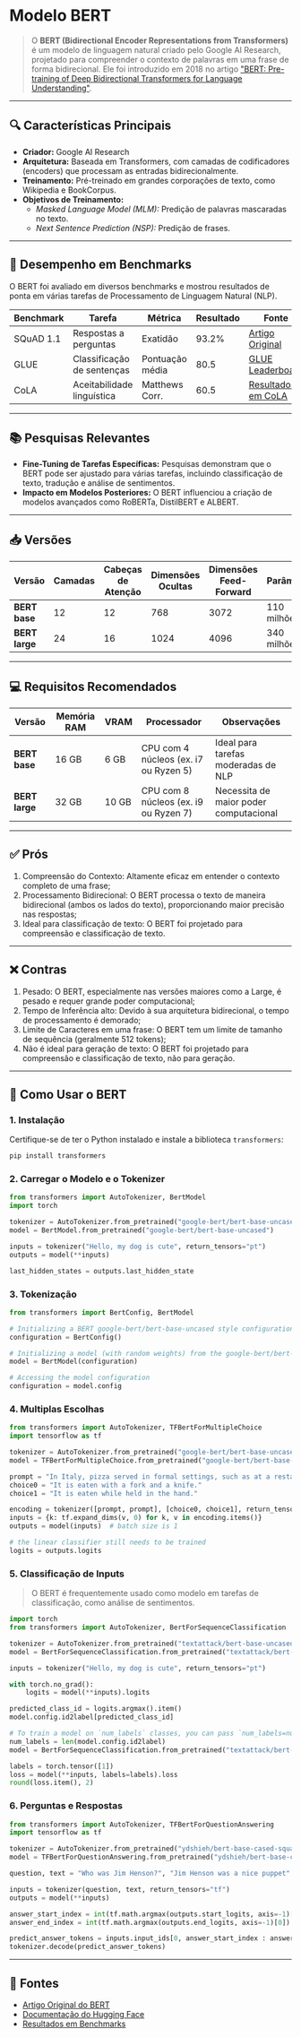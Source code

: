 # Modelo BERT

> O **BERT (Bidirectional Encoder Representations from Transformers)** é um modelo de linguagem natural criado pelo Google AI Research, projetado para compreender o contexto de palavras em uma frase de forma bidirecional. Ele foi introduzido em 2018 no artigo ["BERT: Pre-training of Deep Bidirectional Transformers for Language Understanding"](https://arxiv.org/abs/1810.04805).

---
## 🔍 Características Principais

- **Criador:** Google AI Research
- **Arquitetura:** Baseada em Transformers, com camadas de codificadores (encoders) que processam as entradas bidirecionalmente.
- **Treinamento:** Pré-treinado em grandes corporações de texto, como Wikipedia e BookCorpus.
- **Objetivos de Treinamento:**
  - *Masked Language Model (MLM):* Predição de palavras mascaradas no texto.
  - *Next Sentence Prediction (NSP):* Predição de frases.

---
## 🧪 Desempenho em Benchmarks

O BERT foi avaliado em diversos benchmarks e mostrou resultados de ponta em várias tarefas de Processamento de Linguagem Natural (NLP).

| **Benchmark**         | **Tarefa**                    | **Métrica**       | **Resultado** | **Fonte**                                                                 |
|------------------------|-------------------------------|-------------------|---------------|---------------------------------------------------------------------------|
| SQuAD 1.1             | Respostas a perguntas         | Exatidão          | 93.2%         | [Artigo Original](https://arxiv.org/abs/1810.04805)                        |
| GLUE                  | Classificação de sentenças    | Pontuação média   | 80.5          | [GLUE Leaderboard](https://gluebenchmark.com/leaderboard)                |
| CoLA                  | Aceitabilidade linguística    | Matthews Corr.    | 60.5          | [Resultados em CoLA](https://nyu-mll.github.io/CoLA/)                    |

---
## 📚 Pesquisas Relevantes

- **Fine-Tuning de Tarefas Específicas:** Pesquisas demonstram que o BERT pode ser ajustado para várias tarefas, incluindo classificação de texto, tradução e análise de sentimentos.
- **Impacto em Modelos Posteriores:** O BERT influenciou a criação de modelos avançados como RoBERTa, DistilBERT e ALBERT.

---
## 📥 Versões

| Versão     | Camadas | Cabeças de Atenção | Dimensões Ocultas | Dimensões Feed-Forward | Parâmetros    |
|------------|---------|--------------------|-------------------|------------------------|---------------|
| **BERT base** | 12      | 12                 | 768               | 3072                   | 110 milhões  |
| **BERT large**| 24      | 16                 | 1024              | 4096                   | 340 milhões  |

---
## 💻 Requisitos Recomendados

| Versão       | Memória RAM          | VRAM          | Processador                      | Observações                            |
|--------------|----------------------|---------------|-----------------------------------|----------------------------------------|
| **BERT base**  | 16 GB               | 6 GB          | CPU com 4 núcleos (ex. i7 ou Ryzen 5) | Ideal para tarefas moderadas de NLP    |
| **BERT large** | 32 GB               | 10 GB         | CPU com 8 núcleos (ex. i9 ou Ryzen 7) | Necessita de maior poder computacional |

---
## ✅ Prós
1. Compreensão do Contexto: Altamente eficaz em entender o contexto completo de uma frase;
2. Processamento Bidirecional: O BERT processa o texto de maneira bidirecional (ambos os lados do texto), proporcionando maior precisão nas respostas;
3. Ideal para classificação de texto: O BERT foi projetado para compreensão e classificação de texto.

---
## ❌ Contras
1. Pesado: O BERT, especialmente nas versões maiores como a Large, é pesado e requer grande poder computacional;
2. Tempo de Inferência alto: Devido à sua arquitetura bidirecional, o tempo de processamento é demorado;
3. Limite de Caracteres em uma frase: O BERT tem um limite de tamanho de sequência (geralmente 512 tokens);
4. Não é ideal para geração de texto: O BERT foi projetado para compreensão e classificação de texto, não para geração.

---
## 🚀 Como Usar o BERT

### 1. **Instalação**
Certifique-se de ter o Python instalado e instale a biblioteca `transformers`:
```bash
pip install transformers
```

### 2. **Carregar o Modelo e o Tokenizer**
```python
from transformers import AutoTokenizer, BertModel
import torch

tokenizer = AutoTokenizer.from_pretrained("google-bert/bert-base-uncased")
model = BertModel.from_pretrained("google-bert/bert-base-uncased")

inputs = tokenizer("Hello, my dog is cute", return_tensors="pt")
outputs = model(**inputs)

last_hidden_states = outputs.last_hidden_state
```

### 3. **Tokenização**
```python
from transformers import BertConfig, BertModel

# Initializing a BERT google-bert/bert-base-uncased style configuration
configuration = BertConfig()

# Initializing a model (with random weights) from the google-bert/bert-base-uncased style configuration
model = BertModel(configuration)

# Accessing the model configuration
configuration = model.config
```

### 4. **Multiplas Escolhas**
```python
from transformers import AutoTokenizer, TFBertForMultipleChoice
import tensorflow as tf

tokenizer = AutoTokenizer.from_pretrained("google-bert/bert-base-uncased")
model = TFBertForMultipleChoice.from_pretrained("google-bert/bert-base-uncased")

prompt = "In Italy, pizza served in formal settings, such as at a restaurant, is presented unsliced."
choice0 = "It is eaten with a fork and a knife."
choice1 = "It is eaten while held in the hand."

encoding = tokenizer([prompt, prompt], [choice0, choice1], return_tensors="tf", padding=True)
inputs = {k: tf.expand_dims(v, 0) for k, v in encoding.items()}
outputs = model(inputs)  # batch size is 1

# the linear classifier still needs to be trained
logits = outputs.logits
```

### 5. **Classificação de Inputs**
> O BERT é frequentemente usado como modelo em tarefas de classificação, como análise de sentimentos.

```python
import torch
from transformers import AutoTokenizer, BertForSequenceClassification

tokenizer = AutoTokenizer.from_pretrained("textattack/bert-base-uncased-yelp-polarity")
model = BertForSequenceClassification.from_pretrained("textattack/bert-base-uncased-yelp-polarity")

inputs = tokenizer("Hello, my dog is cute", return_tensors="pt")

with torch.no_grad():
    logits = model(**inputs).logits

predicted_class_id = logits.argmax().item()
model.config.id2label[predicted_class_id]

# To train a model on `num_labels` classes, you can pass `num_labels=num_labels` to `.from_pretrained(...)`
num_labels = len(model.config.id2label)
model = BertForSequenceClassification.from_pretrained("textattack/bert-base-uncased-yelp-polarity", num_labels=num_labels)

labels = torch.tensor([1])
loss = model(**inputs, labels=labels).loss
round(loss.item(), 2)
```

### 6. Perguntas e Respostas

```python
from transformers import AutoTokenizer, TFBertForQuestionAnswering
import tensorflow as tf

tokenizer = AutoTokenizer.from_pretrained("ydshieh/bert-base-cased-squad2")
model = TFBertForQuestionAnswering.from_pretrained("ydshieh/bert-base-cased-squad2")

question, text = "Who was Jim Henson?", "Jim Henson was a nice puppet"

inputs = tokenizer(question, text, return_tensors="tf")
outputs = model(**inputs)

answer_start_index = int(tf.math.argmax(outputs.start_logits, axis=-1)[0])
answer_end_index = int(tf.math.argmax(outputs.end_logits, axis=-1)[0])

predict_answer_tokens = inputs.input_ids[0, answer_start_index : answer_end_index + 1]
tokenizer.decode(predict_answer_tokens)
```

---

## 📜 Fontes

- [Artigo Original do BERT](https://arxiv.org/abs/1810.04805)
- [Documentação do Hugging Face](https://huggingface.co/docs/transformers/en/model_doc/bert)
- [Resultados em Benchmarks](https://gluebenchmark.com/leaderboard)
